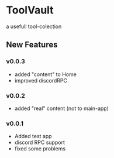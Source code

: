 # ToolVault
a usefull tool-colection

## New Features
### v0.0.3
- added "content" to Home
- improved discordRPC

### v0.0.2
- added "real" content (not to main-app)

### v0.0.1
- Added test app
- discord RPC support
- fixed some problems
  
